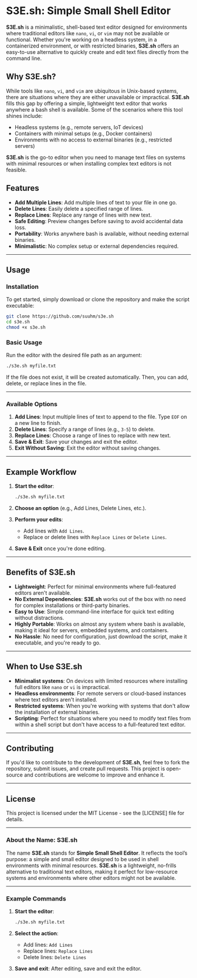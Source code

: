 # **S3E.sh: Simple Small Shell Editor**

**S3E.sh** is a minimalistic, shell-based text editor designed for environments where traditional editors like `nano`, `vi`, or `vim` may not be available or functional. Whether you're working on a headless system, in a containerized environment, or with restricted binaries, **S3E.sh** offers an easy-to-use alternative to quickly create and edit text files directly from the command line.

## **Why S3E.sh?**

While tools like `nano`, `vi`, and `vim` are ubiquitous in Unix-based systems, there are situations where they are either unavailable or impractical. **S3E.sh** fills this gap by offering a simple, lightweight text editor that works anywhere a bash shell is available. Some of the scenarios where this tool shines include:

- Headless systems (e.g., remote servers, IoT devices)
- Containers with minimal setups (e.g., Docker containers)
- Environments with no access to external binaries (e.g., restricted servers)

**S3E.sh** is the go-to editor when you need to manage text files on systems with minimal resources or when installing complex text editors is not feasible.

## **Features**

- **Add Multiple Lines**: Add multiple lines of text to your file in one go.
- **Delete Lines**: Easily delete a specified range of lines.
- **Replace Lines**: Replace any range of lines with new text.
- **Safe Editing**: Preview changes before saving to avoid accidental data loss.
- **Portability**: Works anywhere bash is available, without needing external binaries.
- **Minimalistic**: No complex setup or external dependencies required.

---

## **Usage**

### **Installation**

To get started, simply download or clone the repository and make the script executable:

```bash
git clone https://github.com/suuhm/s3e.sh
cd s3e.sh
chmod +x s3e.sh
```

### **Basic Usage**

Run the editor with the desired file path as an argument:

```bash
./s3e.sh myfile.txt
```

If the file does not exist, it will be created automatically. Then, you can add, delete, or replace lines in the file.

---

### **Available Options**

1. **Add Lines**: Input multiple lines of text to append to the file. Type `EOF` on a new line to finish.
2. **Delete Lines**: Specify a range of lines (e.g., `3-5`) to delete.
3. **Replace Lines**: Choose a range of lines to replace with new text.
4. **Save & Exit**: Save your changes and exit the editor.
5. **Exit Without Saving**: Exit the editor without saving changes.

---

## **Example Workflow**

1. **Start the editor**:
    ```bash
    ./s3e.sh myfile.txt
    ```

2. **Choose an option** (e.g., Add Lines, Delete Lines, etc.).

3. **Perform your edits**:
    - Add lines with `Add Lines`.
    - Replace or delete lines with `Replace Lines` or `Delete Lines`.

4. **Save & Exit** once you're done editing.

---

## **Benefits of S3E.sh**

- **Lightweight**: Perfect for minimal environments where full-featured editors aren't available.
- **No External Dependencies**: **S3E.sh** works out of the box with no need for complex installations or third-party binaries.
- **Easy to Use**: Simple command-line interface for quick text editing without distractions.
- **Highly Portable**: Works on almost any system where bash is available, making it ideal for servers, embedded systems, and containers.
- **No Hassle**: No need for configuration, just download the script, make it executable, and you're ready to go.

---

## **When to Use S3E.sh**

- **Minimalist systems**: On devices with limited resources where installing full editors like `nano` or `vi` is impractical.
- **Headless environments**: For remote servers or cloud-based instances where text editors aren't installed.
- **Restricted systems**: When you're working with systems that don't allow the installation of external binaries.
- **Scripting**: Perfect for situations where you need to modify text files from within a shell script but don't have access to a full-featured text editor.

---

## **Contributing**

If you'd like to contribute to the development of **S3E.sh**, feel free to fork the repository, submit issues, and create pull requests. This project is open-source and contributions are welcome to improve and enhance it.

---

## **License**

This project is licensed under the MIT License - see the [LICENSE] file for details.

---

### **About the Name: S3E.sh**

The name **S3E.sh** stands for **Simple Small Shell Editor**. It reflects the tool’s purpose: a simple and small editor designed to be used in shell environments with minimal resources. **S3E.sh** is a lightweight, no-frills alternative to traditional text editors, making it perfect for low-resource systems and environments where other editors might not be available.

---

### **Example Commands**

1. **Start the editor**:
    ```bash
    ./s3e.sh myfile.txt
    ```

2. **Select the action**:
    - Add lines: `Add Lines`
    - Replace lines: `Replace Lines`
    - Delete lines: `Delete Lines`

3. **Save and exit**: After editing, save and exit the editor.
